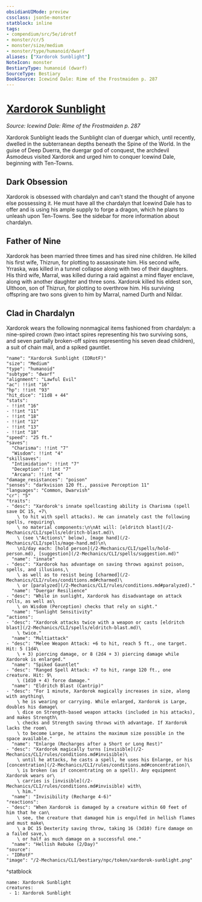 ```yaml
---
obsidianUIMode: preview
cssclass: json5e-monster
statblock: inline
tags:
- compendium/src/5e/idrotf
- monster/cr/5
- monster/size/medium
- monster/type/humanoid/dwarf
aliases: ["Xardorok Sunblight"]
NoteIcon: monster
BestiaryType: humanoid (dwarf)
SourceType: Bestiary
BookSource: Icewind Dale: Rime of the Frostmaiden p. 287
---
```

# [Xardorok Sunblight](2-Mechanics/CLI/bestiary/npc/xardorok-sunblight-idrotf.md)
*Source: Icewind Dale: Rime of the Frostmaiden p. 287*  

Xardorok Sunblight leads the Sunblight clan of duergar which, until recently, dwelled in the subterranean depths beneath the Spine of the World. In the guise of Deep Duerra, the duergar god of conquest, the archdevil Asmodeus visited Xardorok and urged him to conquer Icewind Dale, beginning with Ten-Towns.

## Dark Obsession

Xardorok is obsessed with chardalyn and can't stand the thought of anyone else possessing it. He must have all the chardalyn that Icewind Dale has to offer and is using his ample supply to forge a dragon, which he plans to unleash upon Ten-Towns. See the sidebar for more information about chardalyn.

## Father of Nine

Xardorok has been married three times and has sired nine children. He killed his first wife, Thizrun, for plotting to assassinate him. His second wife, Yrraska, was killed in a tunnel collapse along with two of their daughters. His third wife, Marral, was killed during a raid against a mind flayer enclave, along with another daughter and three sons. Xardorok killed his eldest son, Ulthoon, son of Thizrun, for plotting to overthrow him. His surviving offspring are two sons given to him by Marral, named Durth and Nildar.

## Clad in Chardalyn

Xardorok wears the following nonmagical items fashioned from chardalyn: a nine-spired crown (two intact spires representing his two surviving sons, and seven partially broken-off spires representing his seven dead children), a suit of chain mail, and a spiked gauntlet.

```statblock
"name": "Xardorok Sunblight (IDRotF)"
"size": "Medium"
"type": "humanoid"
"subtype": "dwarf"
"alignment": "Lawful Evil"
"ac": !!int "16"
"hp": !!int "93"
"hit_dice": "11d8 + 44"
"stats":
- !!int "16"
- !!int "11"
- !!int "18"
- !!int "12"
- !!int "13"
- !!int "18"
"speed": "25 ft."
"saves":
  "Charisma": !!int "7"
  "Wisdom": !!int "4"
"skillsaves":
  "Intimidation": !!int "7"
  "Deception": !!int "7"
  "Arcana": !!int "4"
"damage_resistances": "poison"
"senses": "darkvision 120 ft., passive Perception 11"
"languages": "Common, Dwarvish"
"cr": "5"
"traits":
- "desc": "Xardorok's innate spellcasting ability is Charisma (spell save DC 15, +7\
    \ to hit with spell attacks). He can innately cast the following spells, requiring\
    \ no material components:\n\nAt will: [eldritch blast](/2-Mechanics/CLI/spells/eldritch-blast.md)\
    \ (see \"Actions\" below), [mage hand](/2-Mechanics/CLI/spells/mage-hand.md)\n\
    \n1/day each: [hold person](/2-Mechanics/CLI/spells/hold-person.md), [suggestion](/2-Mechanics/CLI/spells/suggestion.md)"
  "name": "innate"
- "desc": "Xardorok has advantage on saving throws against poison, spells, and illusions,\
    \ as well as to resist being [charmed](/2-Mechanics/CLI/rules/conditions.md#charmed)\
    \ or [paralyzed](/2-Mechanics/CLI/rules/conditions.md#paralyzed)."
  "name": "Duergar Resilience"
- "desc": "While in sunlight, Xardorok has disadvantage on attack rolls, as well as\
    \ on Wisdom (Perception) checks that rely on sight."
  "name": "Sunlight Sensitivity"
"actions":
- "desc": "Xardorok attacks twice with a weapon or casts [eldritch blast](/2-Mechanics/CLI/spells/eldritch-blast.md)\
    \ twice."
  "name": "Multiattack"
- "desc": "Melee Weapon Attack: +6 to hit, reach 5 ft., one target. Hit: 5 (1d4\
    \ + 3) piercing damage, or 8 (2d4 + 3) piercing damage while Xardorok is enlarged."
  "name": "Spiked Gauntlet"
- "desc": "Ranged Spell Attack: +7 to hit, range 120 ft., one creature. Hit: 9\
    \ (1d10 + 4) force damage."
  "name": "Eldritch Blast (Cantrip)"
- "desc": "For 1 minute, Xardorok magically increases in size, along with anything\
    \ he is wearing or carrying. While enlarged, Xardorok is Large, doubles his damage\
    \ dice on Strength-based weapon attacks (included in his attacks), and makes Strength\
    \ checks and Strength saving throws with advantage. If Xardorok lacks the room\
    \ to become Large, he attains the maximum size possible in the space available."
  "name": "Enlarge (Recharges after a Short or Long Rest)"
- "desc": "Xardorok magically turns [invisible](/2-Mechanics/CLI/rules/conditions.md#invisible)\
    \ until he attacks, he casts a spell, he uses his Enlarge, or his [concentration](/2-Mechanics/CLI/rules/conditions.md#concentration)\
    \ is broken (as if concentrating on a spell). Any equipment Xardorok wears or\
    \ carries is [invisible](/2-Mechanics/CLI/rules/conditions.md#invisible) with\
    \ him."
  "name": "Invisibility (Recharge 4-6)"
"reactions":
- "desc": "When Xardorok is damaged by a creature within 60 feet of him that he can\
    \ see, the creature that damaged him is engulfed in hellish flames and must make\
    \ a DC 15 Dexterity saving throw, taking 16 (3d10) fire damage on a failed save,\
    \ or half as much damage on a successful one."
  "name": "Hellish Rebuke (2/Day)"
"source":
- "IDRotF"
"image": "/2-Mechanics/CLI/bestiary/npc/token/xardorok-sunblight.png"
```
^statblock

```encounter-table
name: Xardorok Sunblight
creatures:
 - 1: Xardorok Sunblight
```
